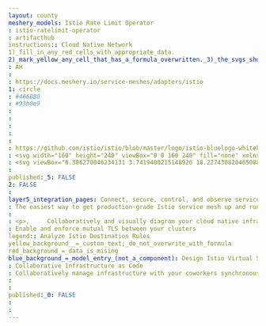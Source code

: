 ```yaml
---
layout: county 
meshery_models: Istio Rate Limit Operator
: istio-ratelimit-operator
: artifacthub
instructions:: Cloud Native Network
1)_fill_in_any_red_cells_with_appropriate_data.
2)_mark_yellow_any_cell_that_has_a_formula_overwritten._3)_the_svgs_shouldn't_have_xml_header_they_are_added_programmatically_through_workflows: Service Mesh
: AH
: 
: https://docs.meshery.io/service-meshes/adapters/istio
1: circle
: #466BB0
: #93b0e9
: 
: 
: 
: 
: 
: https://github.com/istio/istio/blob/master/logo/istio-bluelogo-whitebackground-unframed.svg
: <svg width="160" height="240" viewBox="0 0 160 240" fill="none" xmlns="http://www.w3.org/2000/svg">, <path d="M0 210H160L60 240L0 210Z" fill="#466BB0"/>, <path d="M0 200L60 190V80L0 200Z" fill="#466BB0"/>, <path d="M70 190L160 200L70 0V190Z" fill="#466BB0"/>, </svg>, 
: <svg viewBox="6.386270046234131 3.7419400215148926 18.227430820465088 25.258059978485107" fill="none" xmlns="http://www.w3.org/2000/svg"><path d="M6.38627 24.7904L13.2215 23.738V12.1613L6.38627 24.7904Z" fill="white"/><path d="M6.38627 25.8427H24.6137L13.2215 29L6.38627 25.8427Z" fill="white"/><path d="M14.3608 23.7379L24.6137 24.7904L14.3608 3.74194V23.7379Z" fill="white"/></svg>
: 
published:_5: FALSE
2: FALSE
: 
layer5_integration_pages: Connect, secure, control, and observe services.
: The easiest way to get production-grade Istio service mesh up and running
: 
: <p>,     Collaboratively and visually diagram your cloud native infrastructure with GitOps-style pipeline integration. Design, test, and manage configuration your Kubernetes-based, containerized applications as a visual topology., </p>, <p>,     Looking for best practice cloud native design and deployment best practices? Choose from thousands of pre-built components in MeshMap. Choose from hundreds of ready-made design patterns by importing templates from Meshery Catalog or use our low code designer, MeshMap, to create and deploy your own cloud native infrastructure designs., </p>
: Enable and enforce mutual TLS between your clusters
legend:: Analyze Istio Destination Rules
yellow_background__=_custom_text;_do_not_overwrite_with_formula
red_background_=_data_is_mising
blue_background_=_model_entry_(not_a_component): Design Istio Virtual Services
: Collaborative Infrastructure as Code
: Collaboratively manage infrastructure with your coworkers synchronously sharing the same designs.
: 
: 
published:_0: FALSE
: 
: 
---
```

